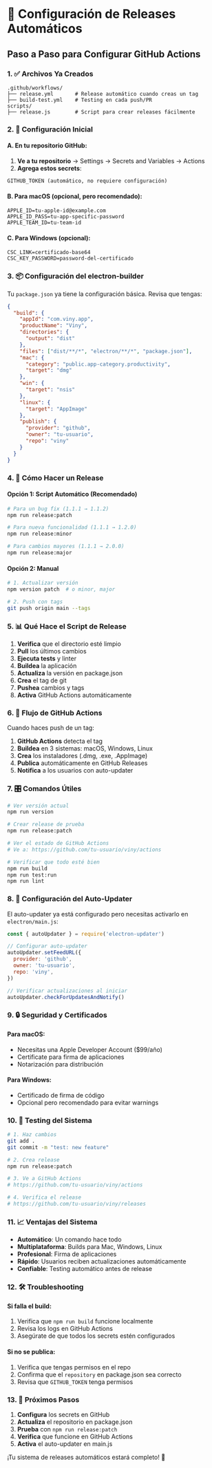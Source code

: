 # 🚀 Configuración de Releases Automáticos

## Paso a Paso para Configurar GitHub Actions

### 1. ✅ Archivos Ya Creados

```
.github/workflows/
├── release.yml       # Release automático cuando creas un tag
├── build-test.yml    # Testing en cada push/PR
scripts/
├── release.js        # Script para crear releases fácilmente
```

### 2. 🔧 Configuración Inicial

#### A. En tu repositorio GitHub:

1. **Ve a tu repositorio** → Settings → Secrets and Variables → Actions
2. **Agrega estos secrets**:

```
GITHUB_TOKEN (automático, no requiere configuración)
```

#### B. Para macOS (opcional, pero recomendado):

```
APPLE_ID=tu-apple-id@example.com
APPLE_ID_PASS=tu-app-specific-password
APPLE_TEAM_ID=tu-team-id
```

#### C. Para Windows (opcional):

```
CSC_LINK=certificado-base64
CSC_KEY_PASSWORD=password-del-certificado
```

### 3. 📦 Configuración del electron-builder

Tu `package.json` ya tiene la configuración básica. Revisa que tengas:

```json
{
  "build": {
    "appId": "com.viny.app",
    "productName": "Viny",
    "directories": {
      "output": "dist"
    },
    "files": ["dist/**/*", "electron/**/*", "package.json"],
    "mac": {
      "category": "public.app-category.productivity",
      "target": "dmg"
    },
    "win": {
      "target": "nsis"
    },
    "linux": {
      "target": "AppImage"
    },
    "publish": {
      "provider": "github",
      "owner": "tu-usuario",
      "repo": "viny"
    }
  }
}
```

### 4. 🎯 Cómo Hacer un Release

#### Opción 1: Script Automático (Recomendado)

```bash
# Para un bug fix (1.1.1 → 1.1.2)
npm run release:patch

# Para nueva funcionalidad (1.1.1 → 1.2.0)
npm run release:minor

# Para cambios mayores (1.1.1 → 2.0.0)
npm run release:major
```

#### Opción 2: Manual

```bash
# 1. Actualizar versión
npm version patch  # o minor, major

# 2. Push con tags
git push origin main --tags
```

### 5. 📊 Qué Hace el Script de Release

1. **Verifica** que el directorio esté limpio
2. **Pull** los últimos cambios
3. **Ejecuta tests** y linter
4. **Buildea** la aplicación
5. **Actualiza** la versión en package.json
6. **Crea** el tag de git
7. **Pushea** cambios y tags
8. **Activa** GitHub Actions automáticamente

### 6. 🔄 Flujo de GitHub Actions

Cuando haces push de un tag:

1. **GitHub Actions** detecta el tag
2. **Buildea** en 3 sistemas: macOS, Windows, Linux
3. **Crea** los instaladores (.dmg, .exe, .AppImage)
4. **Publica** automáticamente en GitHub Releases
5. **Notifica** a los usuarios con auto-updater

### 7. 🎛️ Comandos Útiles

```bash
# Ver versión actual
npm run version

# Crear release de prueba
npm run release:patch

# Ver el estado de GitHub Actions
# Ve a: https://github.com/tu-usuario/viny/actions

# Verificar que todo esté bien
npm run build
npm run test:run
npm run lint
```

### 8. 📱 Configuración del Auto-Updater

El auto-updater ya está configurado pero necesitas activarlo en `electron/main.js`:

```javascript
const { autoUpdater } = require('electron-updater')

// Configurar auto-updater
autoUpdater.setFeedURL({
  provider: 'github',
  owner: 'tu-usuario',
  repo: 'viny',
})

// Verificar actualizaciones al iniciar
autoUpdater.checkForUpdatesAndNotify()
```

### 9. 🔒 Seguridad y Certificados

#### Para macOS:

- Necesitas una Apple Developer Account ($99/año)
- Certificate para firma de aplicaciones
- Notarización para distribución

#### Para Windows:

- Certificado de firma de código
- Opcional pero recomendado para evitar warnings

### 10. 🧪 Testing del Sistema

```bash
# 1. Haz cambios
git add .
git commit -m "test: new feature"

# 2. Crea release
npm run release:patch

# 3. Ve a GitHub Actions
# https://github.com/tu-usuario/viny/actions

# 4. Verifica el release
# https://github.com/tu-usuario/viny/releases
```

### 11. 📈 Ventajas del Sistema

- **Automático**: Un comando hace todo
- **Multiplataforma**: Builds para Mac, Windows, Linux
- **Profesional**: Firma de aplicaciones
- **Rápido**: Usuarios reciben actualizaciones automáticamente
- **Confiable**: Testing automático antes de release

### 12. 🛠️ Troubleshooting

#### Si falla el build:

1. Verifica que `npm run build` funcione localmente
2. Revisa los logs en GitHub Actions
3. Asegúrate de que todos los secrets estén configurados

#### Si no se publica:

1. Verifica que tengas permisos en el repo
2. Confirma que el `repository` en package.json sea correcto
3. Revisa que `GITHUB_TOKEN` tenga permisos

### 13. 🎯 Próximos Pasos

1. **Configura** los secrets en GitHub
2. **Actualiza** el repositorio en package.json
3. **Prueba** con `npm run release:patch`
4. **Verifica** que funcione en GitHub Actions
5. **Activa** el auto-updater en main.js

¡Tu sistema de releases automáticos estará completo! 🚀
